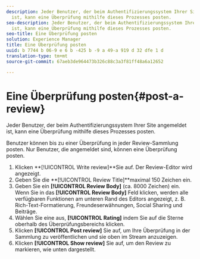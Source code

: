```yaml
---
description: Jeder Benutzer, der beim Authentifizierungssystem Ihrer Site angemeldet
  ist, kann eine Überprüfung mithilfe dieses Prozesses posten.
seo-description: Jeder Benutzer, der beim Authentifizierungssystem Ihrer Site angemeldet
  ist, kann eine Überprüfung mithilfe dieses Prozesses posten.
seo-title: Eine Überprüfung posten
solution: Experience Manager
title: Eine Überprüfung posten
uuid: b 7744 b 06-9 e 6 b -425 b -9 a 49-a 919 d 32 dfe 1 d
translation-type: tm+mt
source-git-commit: 67aeb3de964473b326c88c3a3f81ff48a6a12652

---
```



# Eine Überprüfung posten{#post-a-review}

Jeder Benutzer, der beim Authentifizierungssystem Ihrer Site angemeldet ist, kann eine Überprüfung mithilfe dieses Prozesses posten.

Benutzer können bis zu einer Überprüfung in jeder Review-Sammlung posten. Nur Benutzer, die angemeldet sind, können eine Überprüfung posten.

1. Klicken **[!UICONTROL Write review]**Sie auf. Der Review-Editor wird angezeigt.
1. Geben Sie die **[!UICONTROL Review Title]**maximal 150 Zeichen ein.
1. Geben Sie ein **[!UICONTROL Review Body]** (ca. 8000 Zeichen) ein. Wenn Sie in das **[!UICONTROL Review Body]** Feld klicken, werden alle verfügbaren Funktionen am unteren Rand des Editors angezeigt, z. B. Rich-Text-Formatierung, Freundeserwähnungen, Social Sharing und Beiträge.
1. Wählen Sie eine aus, **[!UICONTROL Rating]** indem Sie auf die Sterne oberhalb des Überprüfungsbereichs klicken.
1. Klicken **[!UICONTROL Post review]** Sie auf, um Ihre Überprüfung in der Sammlung zu veröffentlichen und sie oben im Stream anzuzeigen.
1. Klicken **[!UICONTROL Show review]** Sie auf, um den Review zu markieren, wie unten dargestellt.
